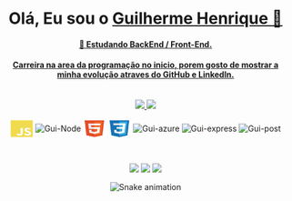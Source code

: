 <div align="center">
<h1>Olá, Eu sou o <a href=https://www.linkedin.com/in/guilherme-silva-5a39b51b2/>Guilherme Henrique 👋</h1>

  
  <h4 align="center">
    🌱 Estudando BackEnd / Front-End.
  </h4>
  
<h4 align="center">
    Carreira na area da programação no inicio, porem gosto de mostrar a minha evolução atraves do GitHub e Linkedln.
</h4>
<br>

</div>

<div align="center">
  <a href="https://github.com/Guilherme-SilvaH">
  <img height="150em" src="https://github-readme-stats.vercel.app/api?username=Guilherme-SilvaH&show_icons=true&hide=contribs,prs&cache_seconds=86400&theme=monokai"/>

  <img height="150em" src="https://github-readme-stats.vercel.app/api/top-langs/?username=Guilherme-SilvaH&layout=compact&theme=monokai"/>
  </a>
</div>

<div align="center" style="display: inline_block"><br>
  <img align="center" alt="Gui-Js" height="30" width="40" src="https://raw.githubusercontent.com/devicons/devicon/master/icons/javascript/javascript-plain.svg">
  <img align="center" alt="Gui-Node" height="30" width="40" src="https://cdn.jsdelivr.net/gh/devicons/devicon/icons/nodejs/nodejs-original-wordmark.svg">
  <img align="center" alt="Gui-HTML" height="30" width="40" src="https://raw.githubusercontent.com/devicons/devicon/master/icons/html5/html5-original.svg">
  <img align="center" alt="Gui-CSS" height="30" width="40" src="https://raw.githubusercontent.com/devicons/devicon/master/icons/css3/css3-original.svg">
  <img align="center" alt="Gui-azure" height="30" width="40"src="https://cdn.jsdelivr.net/gh/devicons/devicon/icons/azure/azure-original-wordmark.svg">
  <img align="center" alt="Gui-express" height="30" width="40" src="https://cdn.jsdelivr.net/gh/devicons/devicon/icons/express/express-original-wordmark.svg">
  <img align="center" alt="Gui-post" height="30" width="40" src="https://cdn.jsdelivr.net/gh/devicons/devicon/icons/postgresql/postgresql-original-wordmark.svg" />
</div>

##

<div align="center" valign="top"><br> 
  <a href="https://www.instagram.com/guisilvvaa" target="_blank"><img src="https://img.shields.io/badge/-Instagram-%23E4405F?style=for-the-badge&logo=instagram&logoColor=white" target="_blank"></a>
  <a href = "mailto:guifuturodev@gmail.com"><img src="https://img.shields.io/badge/-Gmail-%23333?style=for-the-badge&logo=gmail&logoColor=white" target="_blank"></a>
  <a href="https://www.linkedin.com/in/guilherme-silva-5a39b51b2/" target="_blank"><img src="https://img.shields.io/badge/-LinkedIn-%230077B5?style=for-the-badge&logo=linkedin&logoColor=white" target="_blank"></a> 
</div>

<div align="center">

  ![Snake animation](https://github.com/danielbped/danielbped/blob/output/github-contribution-grid-snake.svg)

</div>

